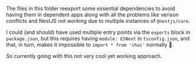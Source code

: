 The files in this folder reexport some essential dependencies to avoid having them in dependent apps along with all the problems like verison conflicts and NestJS not working due to multiple instances of `@nestjs/core`.

I could (and should) have used multiple entry points via the `exports` block in `package.json`, but this requires having `module: ESNext` in `tsconfig.json`, and that, in turn, makes it impossible to `import * from 'chai'` normally 🫠.

So currently going with this not very cool yet working approach.